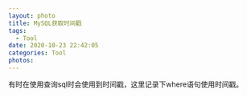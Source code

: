 ```yaml
---
layout: photo
title: MySQL获取时间戳
tags:
  - Tool
date: 2020-10-23 22:42:05
categories: Tool
photos:
---
```

有时在使用查询sql时会使用到时间戳，这里记录下where语句使用时间戳。
<!--more-->


